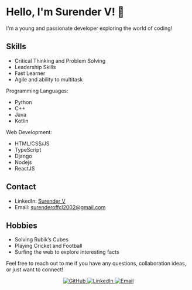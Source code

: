 # Hello, I'm Surender V! 👋

I'm a young and passionate developer exploring the world of coding!
## Skills

- Critical Thinking and Problem Solving
- Leadership Skills
- Fast Learner
- Agile and ability to multitask

Programming Languages:
- Python
- C++
- Java
- Kotlin

Web Development:
- HTML/CSS/JS
- TypeScript
- Django
- Nodejs
- ReactJS

## Contact

- LinkedIn: [Surender V](https://www.linkedin.com/in/surender-venkatesan-72aa17205/)
- Email: surenderoffcl2002@gmail.com

## Hobbies

- Solving Rubik’s Cubes
- Playing Cricket and Football
- Surfing the web to explore interesting facts

Feel free to reach out to me if you have any questions, collaboration ideas, or just want to connect!

<div align="center">
    <a href="https://github.com/Edmonstone">
        <img src="https://img.shields.io/badge/-GitHub-181717?style=flat-square&logo=github" alt="GitHub" />
    </a>
    <a href="https://www.linkedin.com/in/surender-venkatesan-72aa17205/">
        <img src="https://img.shields.io/badge/-LinkedIn-0A66C2?style=flat-square&logo=linkedin" alt="LinkedIn" />
    </a>
    <a href="mailto:surenderoffcl2002@gmail.com">
        <img src="https://img.shields.io/badge/-Email-D14836?style=flat-square&logo=gmail&logoColor=white" alt="Email" />
    </a>
</div>
